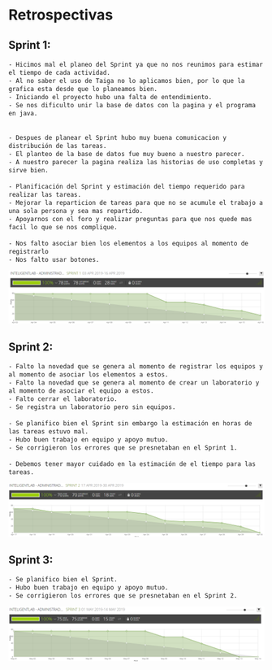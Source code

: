 # Retrospectivas


## Sprint 1:

	- Hicimos mal el planeo del Sprint ya que no nos reunimos para estimar el tiempo de cada actividad.
	- Al no saber el uso de Taiga no lo aplicamos bien, por lo que la grafica esta desde que lo planeamos bien.
	- Iniciando el proyecto hubo una falta de entendimiento.
	- Se nos dificulto unir la base de datos con la pagina y el programa en java.
	
	
	- Despues de planear el Sprint hubo muy buena comunicacion y distribución de las tareas.
	- El planteo de la base de datos fue muy bueno a nuestro parecer.
	- A nuestro parecer la pagina realiza las historias de uso completas y sirve bien.
	
	- Planificación del Sprint y estimación del tiempo requerido para realizar las tareas.
	- Mejorar la reparticion de tareas para que no se acumule el trabajo a una sola persona y sea mas repartido.
	- Apoyarnos con el foro y realizar preguntas para que nos quede mas facil lo que se nos complique.
	
	- Nos falto asociar bien los elementos a los equipos al momento de registrarlo
	- Nos falto usar botones.
	

![Imagen](https://github.com/checho1998/2019-1-PROYCVDS-NU-EZ_CHIRIVI_RODRIGUEZ/blob/master/Retrospectiva/Sprint1.png)


## Sprint 2:

	- Falto la novedad que se genera al momento de registrar los equipos y al momento de asociar los elementos a estos.
	- Falto la novedad que se genera al momento de crear un laboratorio y al momento de asociar el equipo a estos.
	- Falto cerrar el laboratorio.
	- Se registra un laboratorio pero sin equipos.
	
	- Se planifico bien el Sprint sin embargo la estimación en horas de las tareas estuvo mal.
	- Hubo buen trabajo en equipo y apoyo mutuo.
	- Se corrigieron los errores que se presnetaban en el Sprint 1.
	
	- Debemos tener mayor cuidado en la estimación de el tiempo para las tareas.
	
![Imagen](https://github.com/checho1998/2019-1-PROYCVDS-NU-EZ_CHIRIVI_RODRIGUEZ/blob/master/Retrospectiva/Sprint2.png)


## Sprint 3:


	
	- Se planifico bien el Sprint.
	- Hubo buen trabajo en equipo y apoyo mutuo.
	- Se corrigieron los errores que se presnetaban en el Sprint 2.	
	
	
![Imagen](https://github.com/checho1998/2019-1-PROYCVDS-NU-EZ_CHIRIVI_RODRIGUEZ/blob/master/Retrospectiva/Sprint3.png)